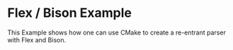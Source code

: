 Flex / Bison Example
====================

This Example shows how one can use CMake to create a re-entrant parser with Flex and Bison.

